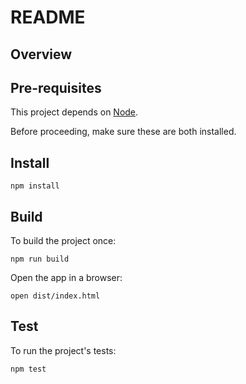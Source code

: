 # README

## Overview

## Pre-requisites

This project depends on [Node][].

Before proceeding, make sure these are both installed.

## Install

```shell
npm install
```

## Build

To build the project once:

```shell
npm run build
```
Open the app in a browser:

```shell
open dist/index.html
```

## Test

To run the project's tests:

```shell
npm test
```

[node]: https://nodejs.org/

